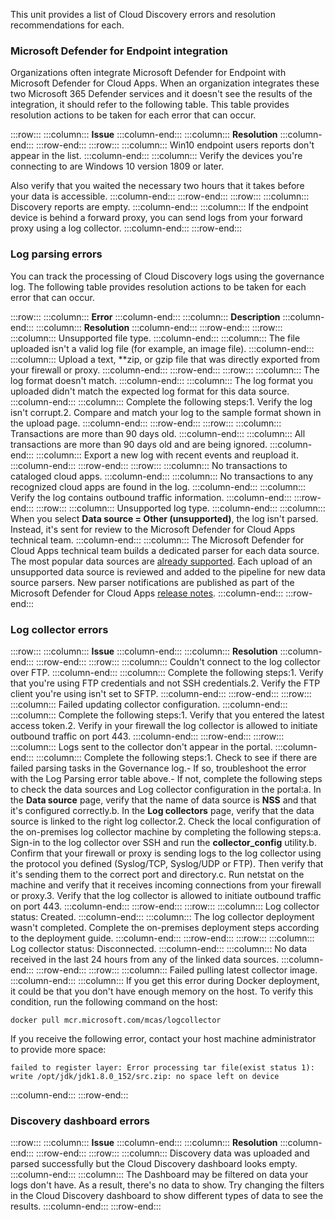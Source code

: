 This unit provides a list of Cloud Discovery errors and resolution recommendations for each.

### Microsoft Defender for Endpoint integration

Organizations often integrate Microsoft Defender for Endpoint with Microsoft Defender for Cloud Apps. When an organization integrates these two Microsoft 365 Defender services and it doesn't see the results of the integration, it should refer to the following table. This table provides resolution actions to be taken for each error that can occur.

:::row:::
  :::column:::
    **Issue**
  :::column-end:::
  :::column:::
    **Resolution**
  :::column-end:::
:::row-end:::
:::row:::
  :::column:::
    Win10 endpoint users reports don't appear in the list.
  :::column-end:::
  :::column:::
    Verify the devices you're connecting to are Windows 10 version 1809 or later.

Also verify that you waited the necessary two hours that it takes before your data is accessible.
  :::column-end:::
:::row-end:::
:::row:::
  :::column:::
    Discovery reports are empty.
  :::column-end:::
  :::column:::
    If the endpoint device is behind a forward proxy, you can send logs from your forward proxy using a log collector.
  :::column-end:::
:::row-end:::


### Log parsing errors

You can track the processing of Cloud Discovery logs using the governance log. The following table provides resolution actions to be taken for each error that can occur.

:::row:::
  :::column:::
    **Error**
  :::column-end:::
  :::column:::
    **Description**
  :::column-end:::
  :::column:::
    **Resolution**
  :::column-end:::
:::row-end:::
:::row:::
  :::column:::
    Unsupported file type.
  :::column-end:::
  :::column:::
    The file uploaded isn't a valid log file (for example, an image file).
  :::column-end:::
  :::column:::
    Upload a text, \*\*zip, or gzip file that was directly exported from your firewall or proxy.
  :::column-end:::
:::row-end:::
:::row:::
  :::column:::
    The log format doesn't match.
  :::column-end:::
  :::column:::
    The log format you uploaded didn't match the expected log format for this data source.
  :::column-end:::
  :::column:::
    Complete the following steps:1. Verify the log isn't corrupt.2. Compare and match your log to the sample format shown in the upload page.
  :::column-end:::
:::row-end:::
:::row:::
  :::column:::
    Transactions are more than 90 days old.
  :::column-end:::
  :::column:::
    All transactions are more than 90 days old and are being ignored.
  :::column-end:::
  :::column:::
    Export a new log with recent events and reupload it.
  :::column-end:::
:::row-end:::
:::row:::
  :::column:::
    No transactions to cataloged cloud apps.
  :::column-end:::
  :::column:::
    No transactions to any recognized cloud apps are found in the log.
  :::column-end:::
  :::column:::
    Verify the log contains outbound traffic information.
  :::column-end:::
:::row-end:::
:::row:::
  :::column:::
    Unsupported log type.
  :::column-end:::
  :::column:::
    When you select **Data source = Other (unsupported)**, the log isn't parsed. Instead, it's sent for review to the Microsoft Defender for Cloud Apps technical team.
  :::column-end:::
  :::column:::
    The Microsoft Defender for Cloud Apps technical team builds a dedicated parser for each data source. The most popular data sources are [already supported](/defender-cloud-apps/set-up-cloud-discovery?azure-portal=true). Each upload of an unsupported data source is reviewed and added to the pipeline for new data source parsers. New parser notifications are published as part of the Microsoft Defender for Cloud Apps [release notes](/defender-cloud-apps/release-notes?azure-portal=true).
  :::column-end:::
:::row-end:::


### Log collector errors

:::row:::
  :::column:::
    **Issue**
  :::column-end:::
  :::column:::
    **Resolution**
  :::column-end:::
:::row-end:::
:::row:::
  :::column:::
    Couldn't connect to the log collector over FTP.
  :::column-end:::
  :::column:::
    Complete the following steps:1. Verify that you're using FTP credentials and not SSH credentials.2. Verify the FTP client you're using isn't set to SFTP.
  :::column-end:::
:::row-end:::
:::row:::
  :::column:::
    Failed updating collector configuration.
  :::column-end:::
  :::column:::
    Complete the following steps:1. Verify that you entered the latest access token.2. Verify in your firewall the log collector is allowed to initiate outbound traffic on port 443.
  :::column-end:::
:::row-end:::
:::row:::
  :::column:::
    Logs sent to the collector don't appear in the portal.
  :::column-end:::
  :::column:::
    Complete the following steps:1. Check to see if there are failed parsing tasks in the Governance log.\- If so, troubleshoot the error with the Log Parsing error table above.\- If not, complete the following steps to check the data sources and Log collector configuration in the portal:a. In the **Data source** page, verify that the name of data source is **NSS** and that it's configured correctly.b. In the **Log collectors** page, verify that the data source is linked to the right log collector.2. Check the local configuration of the on-premises log collector machine by completing the following steps:a. Sign-in to the log collector over SSH and run the **collector\_config** utility.b. Confirm that your firewall or proxy is sending logs to the log collector using the protocol you defined (Syslog/TCP, Syslog/UDP or FTP). Then verify that it's sending them to the correct port and directory.c. Run netstat on the machine and verify that it receives incoming connections from your firewall or proxy.3. Verify that the log collector is allowed to initiate outbound traffic on port 443.
  :::column-end:::
:::row-end:::
:::row:::
  :::column:::
    Log collector status: Created.
  :::column-end:::
  :::column:::
    The log collector deployment wasn't completed. Complete the on-premises deployment steps according to the deployment guide.
  :::column-end:::
:::row-end:::
:::row:::
  :::column:::
    Log collector status: Disconnected.
  :::column-end:::
  :::column:::
    No data received in the last 24 hours from any of the linked data sources.
  :::column-end:::
:::row-end:::
:::row:::
  :::column:::
    Failed pulling latest collector image.
  :::column-end:::
  :::column:::
    If you get this error during Docker deployment, it could be that you don't have enough memory on the host. To verify this condition, run the following command on the host:

`docker pull mcr.microsoft.com/mcas/logcollector`

If you receive the following error, contact your host machine administrator to provide more space:

`failed to register layer: Error processing tar file(exist status 1): write /opt/jdk/jdk1.8.0_152/src.zip: no space left on device`

  :::column-end:::
:::row-end:::


### Discovery dashboard errors

:::row:::
  :::column:::
    **Issue**
  :::column-end:::
  :::column:::
    **Resolution**
  :::column-end:::
:::row-end:::
:::row:::
  :::column:::
    Discovery data was uploaded and parsed successfully but the Cloud Discovery dashboard looks empty.
  :::column-end:::
  :::column:::
    The Dashboard may be filtered on data your logs don't have. As a result, there's no data to show. Try changing the filters in the Cloud Discovery dashboard to show different types of data to see the results.
  :::column-end:::
:::row-end:::
